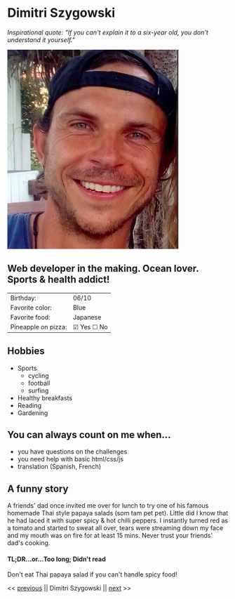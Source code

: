 # Dimitri Szygowski 

*Inspirational quote: "If you can't explain it to a six-year old, you don't understand it yourself."*

![My Professional Photo](profiel_screenshot.png "my profile photo")

## Web developer in the making. Ocean lover. Sports & health addict!

|||
| ----------- | ----------- |
| Birthday:      | 06/10       |
| Favorite color:   | Blue        |
| Favorite food:   | Japanese        |
| Pineapple on pizza:   | &#9745; Yes  &#9744; No|

## Hobbies
* Sports
    * cycling 
    * football 
    * surfing
* Healthy breakfasts
* Reading
* Gardening

## You can always count on me when...
* you have questions on the challenges
* you need help with basic html/css/js 
* translation (Spanish, French)

## A funny story 
A friends' dad once invited me over for lunch to try one of his famous homemade Thai style papaya salads (som tam pet pet). Little did I know that he had laced it with super spicy & hot chilli peppers. 
I instantly turned red as a tomato and started to sweat all over, tears were streaming down my face and my mouth was on fire for at least 15 mins. 
Never trust your friends' dad's cooking. 

#### TL;DR...or...Too long; Didn't read 
Don't eat Thai papaya salad if you can't handle spicy food! 

<< [previous](https://github.com/Ziges/markdown-challenge) || Dimitri Szygowski || [next](https://github.com/DeRooDirk/markdown-challenge) >>

